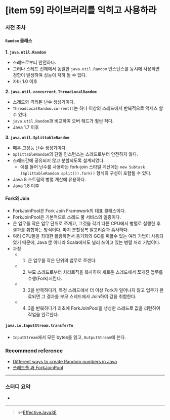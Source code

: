 # [item 59] 라이브러리를 익히고 사용하라
### 사전 조사
#### `Random` 클래스
**1. `java.util.Random`**
- 스레드로부터 안전하다.
- 그러나 스레드 전체에서 동일한 `java.util.Random` 인스턴스를 동시에 사용하면 경합이 발생하여 성능이 저하 될 수 있다. 
- 자바 1.0 이후

**2. `java.util.concurrent.ThreadLocalRandom`**
- 스레드와 격리된 난수 생성기이다.
- `ThreadLocalRandom.current()`는 하나 이상의 스레드에서 반복적으로 액세스 할 수 있다.
- `java.util.Random`과 비교하여 오버 헤드가 훨씬 적다. 
- Java 1.7 이후

**3. `java.util.SplittableRandom`**
- 매우 고성능 난수 생성기이다.
- `SplittableRandom`의 단일 인스턴스는 스레드로부터 안전하지 않다.
- 스레드간에 공유되지 않고 분할되도록 설계되었다. 
    - 예를 들어 난수를 사용하는 fork-join 스타일 계산에는 `new Subtask (SplittableRandom.split()).fork()` 형식의 구성이 포함될 수 있다.
- Java 8 스트림의 병렬 계산에 유용하다.
- Java 1.8 이후


#### Fork와 Join
- ForkJoinPool은 Fork Join Framework의 대표 클래스이다.
- ForkJoinPool은 기본적으로 스레드 풀 서비스의 일종이다.
- 큰 업무를 작은 업무 단위로 쪼개고, 그것을 각기 다른 CPU에서 병렬로 실행한 후 결과를 취합하는 방식이다. 마치 분할정복 알고리즘과 흡사하다.
- 여러 CPU들을 최대한 활용하면서 동기화와 GC를 피할수 있는 여러 기법이 사용되었기 때문에, Java 뿐 아니라 Scala에서도 널리 쓰이고 있는 병렬 처리 기법이다.
- 과정
    - 1. 큰 업무를 작은 단위의 업무로 쪼갠다.
    - 2. 부모 스레드로부터 처리로직을 복사하여 새로운 스레드에서 쪼개진 업무를 수행(Fork)시킨다.
    - 3. 2을 반복하다가, 특정 스레드에서 더 이상 Fork가 일어나지 않고 업무가 완료되면 그 결과를 부모 스레드에서 Join하여 값을 취합한다.
    - 4. 3을 반복하다가 최초에 ForkJoinPool을 생성한 스레드로 값을 리턴하여 작업을 완료한다.

#### `java.io.InputStream.transferTo`
- `InputStream`에서 모든 bytes를 읽고, `OutputStream`에 쓴다.

### Recommend reference
- [Different ways to create Random numbers in Java](https://www.logicbig.com/how-to/java-random/different-random-classes.html)
- [쓰레드풀 과 ForkJoinPool](https://okky.kr/article/345720)

---

### 스터디 요약 
- 

---

> :leftwards_arrow_with_hook:[EffectiveJava3E](/EffectiveJava3E/README.md)

